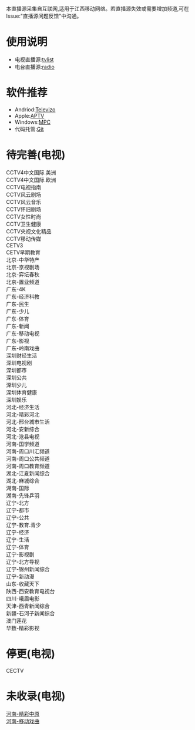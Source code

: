 本直播源采集自互联网,适用于江西移动网络。若直播源失效或需要增加频道,可在Issue:"直播源问题反馈"中沟通。
# 使用说明
- 电视直播源:[tvlist](https://huangsuming.github.io/iptv/list/tvlist.txt)
- 电台直播源:[radio](https://huangsuming.github.io/iptv/list/radio.txt)

# 软件推荐
- Andriod:[Televizo](https://televizo.net/)
- Apple:[APTV](https://apps.apple.com/cn/app/id1630403500)
- Windows:[MPC](https://github.com/clsid2/mpc-hc/releases)
- 代码托管:[Git](https://www.cnblogs.com/jetsung/p/git-service.html)

# 待完善(电视)
  CCTV4中文国际.美洲<br>
  CCTV4中文国际.欧洲<br>
  CCTV电视指南<br>
  CCTV风云剧场<br>
  CCTV风云音乐<br>
  CCTV怀旧剧场<br>
  CCTV女性时尚<br>
  CCTV卫生健康<br>
  CCTV央视文化精品<br>
  CCTV移动传媒<br>
  CETV3<br>
  CETV早期教育<br>
  北京-中华特产<br>
  北京-京视剧场<br>
  北京-弈坛春秋<br>
  北京-置业频道<br>
  广东-4K<br>
  广东-经济科教<br>
  广东-民生<br>
  广东-少儿<br>
  广东-体育<br>
  广东-新闻<br>
  广东-移动电视<br>
  广东-影视<br>
  广东-岭南戏曲<br>
  深圳财经生活<br>
  深圳电视剧<br>
  深圳都市<br>
  深圳公共<br>
  深圳少儿<br>
  深圳体育健康<br>
  深圳娱乐<br>
  河北-经济生活<br>
  河北-晴彩河北<br>
  河北-邢台城市生活<br>
  河北-安新综合<br>
  河北-沧县电视<br>
  河南-国学频道<br>
  河南-周口川汇频道<br>
  河南-周口公共频道<br>
  河南-周口教育频道<br>
  湖北-江夏新闻综合<br>
  湖北-麻城综合<br>
  湖南-国际<br>
  湖南-先锋乒羽<br>
  辽宁-北方<br>
  辽宁-都市<br>
  辽宁-公共<br>
  辽宁-教育.青少<br>
  辽宁-经济<br>
  辽宁-生活<br>
  辽宁-体育<br>
  辽宁-影视剧<br>
  辽宁-北方导视<br>
  辽宁-锦州新闻综合<br>
  辽宁-新动漫<br>
  山东-收藏天下<br>
  陕西-西安教育电视台<br>
  四川-峨眉电影<br>
  天津-西青新闻综合<br>
  新疆-石河子新闻综合<br>
  澳门莲花<br>
  华数-精彩影视<br>

# 停更(电视)
  CECTV<br>

# 未收录(电视)
  [河南-睛彩中原](http://live.dxhmt.cn:9080/19903718786/854deb36f8db4c9098cad18cc35bd632.m3u8)<br>
  [河南-移动戏曲](http://live.dxhmt.cn:9080/19903718786/a9aab4c5eef74da18d684c75c6dd7e10.m3u8)<br>

